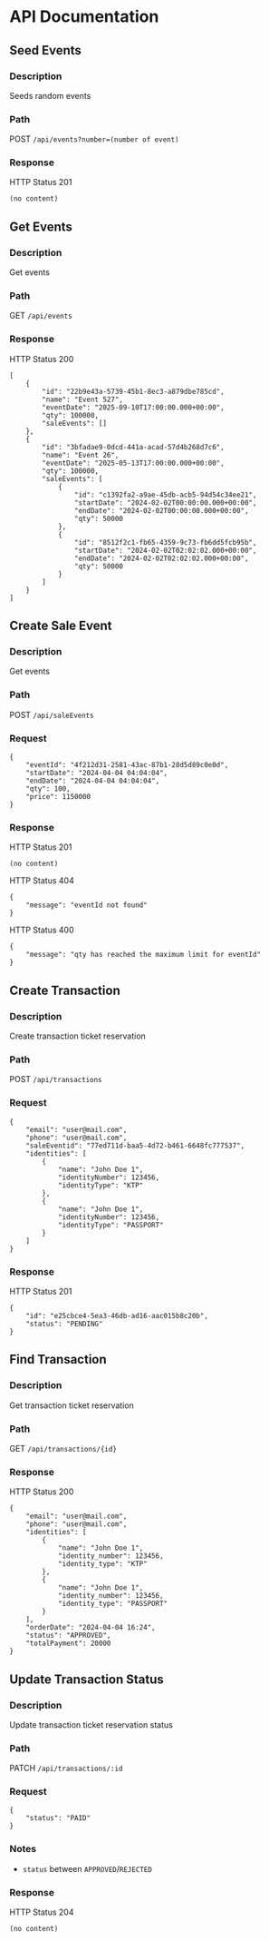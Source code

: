 # API Documentation

## Seed Events

### Description

Seeds random events

### Path
POST `/api/events?number=(number of event)`

### Response

HTTP Status 201
```
(no content)
```

## Get Events

### Description

Get events

### Path
GET `/api/events`

### Response

HTTP Status 200
```
[
    {
        "id": "22b9e43a-5739-45b1-8ec3-a879dbe785cd",
        "name": "Event 527",
        "eventDate": "2025-09-10T17:00:00.000+00:00",
        "qty": 100000,
        "saleEvents": []
    },
    {
        "id": "3bfadae9-0dcd-441a-acad-57d4b268d7c6",
        "name": "Event 26",
        "eventDate": "2025-05-13T17:00:00.000+00:00",
        "qty": 100000,
        "saleEvents": [
            {
                "id": "c1392fa2-a9ae-45db-acb5-94d54c34ee21",
                "startDate": "2024-02-02T00:00:00.000+00:00",
                "endDate": "2024-02-02T00:00:00.000+00:00",
                "qty": 50000
            },
            {
                "id": "8512f2c1-fb65-4359-9c73-fb6dd5fcb95b",
                "startDate": "2024-02-02T02:02:02.000+00:00",
                "endDate": "2024-02-02T02:02:02.000+00:00",
                "qty": 50000
            }
        ]
    }
]
```

## Create Sale Event

### Description

Get events

### Path
POST `/api/saleEvents`

### Request

```
{
    "eventId": "4f212d31-2581-43ac-87b1-28d5d89c0e0d",
    "startDate": "2024-04-04 04:04:04",
    "endDate": "2024-04-04 04:04:04",
    "qty": 100,
    "price": 1150000
}
```

### Response

HTTP Status 201
```
(no content)
```

HTTP Status 404
```
{
    "message": "eventId not found"
}
```

HTTP Status 400
```
{
    "message": "qty has reached the maximum limit for eventId"
}
```


## Create Transaction

### Description

Create transaction ticket reservation 

### Path
POST `/api/transactions`

### Request

```
{
    "email": "user@mail.com",
    "phone": "user@mail.com",
    "saleEventid": "77ed711d-baa5-4d72-b461-6648fc777537",
    "identities": [
        {
            "name": "John Doe 1",
            "identityNumber": 123456,
            "identityType": "KTP"
        },
        {
            "name": "John Doe 1",
            "identityNumber": 123456,
            "identityType": "PASSPORT"
        }
    ]
}
```

### Response

HTTP Status 201
```
{
    "id": "e25cbce4-5ea3-46db-ad16-aac015b8c20b",
    "status": "PENDING"
}
```

## Find Transaction

### Description

Get transaction ticket reservation 

### Path
GET `/api/transactions/{id}`

### Response

HTTP Status 200
```
{
    "email": "user@mail.com",
    "phone": "user@mail.com",
    "identities": [
        {
            "name": "John Doe 1",
            "identity_number": 123456,
            "identity_type": "KTP"
        },
        {
            "name": "John Doe 1",
            "identity_number": 123456,
            "identity_type": "PASSPORT"
        }
    ],
    "orderDate": "2024-04-04 16:24",
    "status": "APPROVED",
    "totalPayment": 20000
}
```

## Update Transaction Status

### Description

Update transaction ticket reservation status 

### Path
PATCH `/api/transactions/:id`

### Request
```
{
    "status": "PAID"
}
```

### Notes
- `status` between `APPROVED`/`REJECTED`

### Response

HTTP Status 204
```
(no content)
```